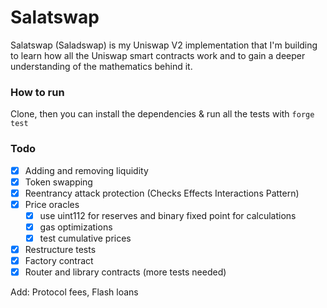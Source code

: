 # Salatswap 
Salatswap (Saladswap) is my Uniswap V2 implementation that I'm building to learn how all the Uniswap smart contracts work and to gain a deeper understanding of the mathematics behind it. 

### How to run 
Clone, then you can install the dependencies & run all the tests with
```forge test```

### Todo 
- [x] Adding and removing liquidity 
- [x] Token swapping
- [x] Reentrancy attack protection (Checks Effects Interactions Pattern)
- [x] Price oracles 
    - [x] use uint112 for reserves and binary fixed point for calculations
    - [x] gas optimizations
    - [x] test cumulative prices
- [x] Restructure tests 
- [x] Factory contract 
- [x] Router and library contracts (more tests needed)

Add: 
Protocol fees,
Flash loans
